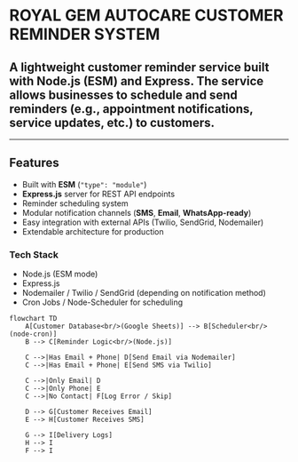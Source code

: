 # ROYAL GEM AUTOCARE CUSTOMER REMINDER SYSTEM

## A lightweight customer reminder service built with Node.js (ESM) and Express. The service allows businesses to schedule and send reminders (e.g., appointment notifications, service updates, etc.) to customers.

--- 

## Features  
- Built with **ESM** (`"type": "module"`)  
- **Express.js** server for REST API endpoints  
- Reminder scheduling system  
- Modular notification channels (**SMS**, **Email**, **WhatsApp-ready**)  
- Easy integration with external APIs (Twilio, SendGrid, Nodemailer)  
- Extendable architecture for production 

### Tech Stack
- Node.js (ESM mode)
- Express.js
- Nodemailer / Twilio / SendGrid (depending on notification method)
- Cron Jobs / Node-Scheduler for scheduling

```mermaid
flowchart TD
    A[Customer Database<br/>(Google Sheets)] --> B[Scheduler<br/>(node-cron)]
    B --> C[Reminder Logic<br/>(Node.js)]

    C -->|Has Email + Phone| D[Send Email via Nodemailer]
    C -->|Has Email + Phone| E[Send SMS via Twilio]
    
    C -->|Only Email| D
    C -->|Only Phone| E
    C -->|No Contact| F[Log Error / Skip]

    D --> G[Customer Receives Email]
    E --> H[Customer Receives SMS]

    G --> I[Delivery Logs]
    H --> I
    F --> I

```